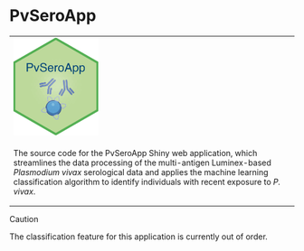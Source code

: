 # PvSeroApp

<div align="center">
    <table >
     <tr>
        <td><img src="www/PvSeroApp.png" alt="Logo" width="150" style="margin-right: 15px;"></td>
     </tr>
     <tr>
       <td> <p>The source code for the PvSeroApp Shiny web application, which streamlines the data processing of the multi-antigen Luminex-based <em>Plasmodium vivax</em> serological data and applies the machine learning classification algorithm to identify individuals with recent exposure to <em>P. vivax</em>.</p></td>
     </tr>
    </table>
    </div>

>[!CAUTION]
>The classification feature for this application is currently out of order. 
